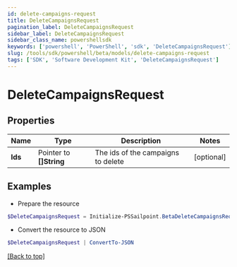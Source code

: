 ```yaml
---
id: delete-campaigns-request
title: DeleteCampaignsRequest
pagination_label: DeleteCampaignsRequest
sidebar_label: DeleteCampaignsRequest
sidebar_class_name: powershellsdk
keywords: ['powershell', 'PowerShell', 'sdk', 'DeleteCampaignsRequest'] 
slug: /tools/sdk/powershell/beta/models/delete-campaigns-request
tags: ['SDK', 'Software Development Kit', 'DeleteCampaignsRequest']
---
```



# DeleteCampaignsRequest

## Properties

Name | Type | Description | Notes
------------ | ------------- | ------------- | -------------
**Ids** |  Pointer to **[]String** | The ids of the campaigns to delete | [optional] 

## Examples

- Prepare the resource
```powershell
$DeleteCampaignsRequest = Initialize-PSSailpoint.BetaDeleteCampaignsRequest  -Ids [2c9180887335cee10173490db1776c26, 2c9180836a712436016a7125a90c0021]
```

- Convert the resource to JSON
```powershell
$DeleteCampaignsRequest | ConvertTo-JSON
```


[[Back to top]](#) 

